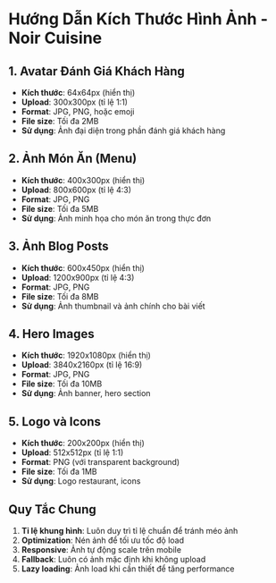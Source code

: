 # Hướng Dẫn Kích Thước Hình Ảnh - Noir Cuisine

## 1. Avatar Đánh Giá Khách Hàng
- **Kích thước**: 64x64px (hiển thị)
- **Upload**: 300x300px (tỉ lệ 1:1)
- **Format**: JPG, PNG, hoặc emoji
- **File size**: Tối đa 2MB
- **Sử dụng**: Ảnh đại diện trong phần đánh giá khách hàng

## 2. Ảnh Món Ăn (Menu)
- **Kích thước**: 400x300px (hiển thị)
- **Upload**: 800x600px (tỉ lệ 4:3)
- **Format**: JPG, PNG
- **File size**: Tối đa 5MB
- **Sử dụng**: Ảnh minh họa cho món ăn trong thực đơn

## 3. Ảnh Blog Posts
- **Kích thước**: 600x450px (hiển thị)
- **Upload**: 1200x900px (tỉ lệ 4:3)
- **Format**: JPG, PNG
- **File size**: Tối đa 8MB
- **Sử dụng**: Ảnh thumbnail và ảnh chính cho bài viết

## 4. Hero Images
- **Kích thước**: 1920x1080px (hiển thị)
- **Upload**: 3840x2160px (tỉ lệ 16:9)
- **Format**: JPG, PNG
- **File size**: Tối đa 10MB
- **Sử dụng**: Ảnh banner, hero section

## 5. Logo và Icons
- **Kích thước**: 200x200px (hiển thị)
- **Upload**: 512x512px (tỉ lệ 1:1)
- **Format**: PNG (với transparent background)
- **File size**: Tối đa 1MB
- **Sử dụng**: Logo restaurant, icons

## Quy Tắc Chung
1. **Tỉ lệ khung hình**: Luôn duy trì tỉ lệ chuẩn để tránh méo ảnh
2. **Optimization**: Nén ảnh để tối ưu tốc độ load
3. **Responsive**: Ảnh tự động scale trên mobile
4. **Fallback**: Luôn có ảnh mặc định khi không upload
5. **Lazy loading**: Ảnh load khi cần thiết để tăng performance